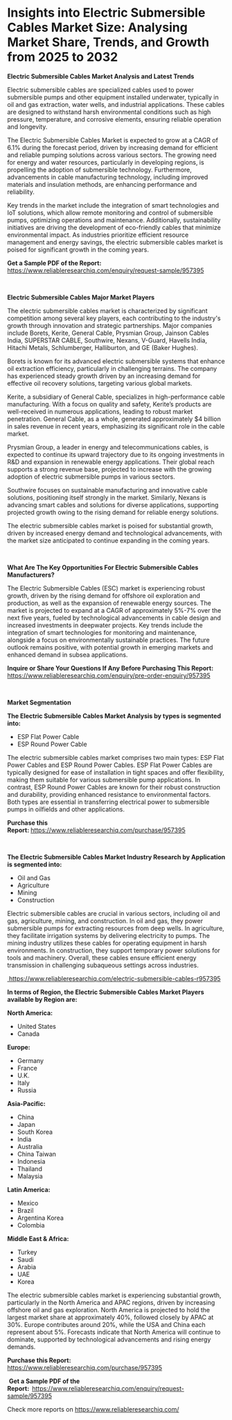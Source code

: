 <p><h1>Insights into Electric Submersible Cables Market Size: Analysing Market Share, Trends, and Growth from 2025 to 2032</h1></p><p><strong>Electric Submersible Cables Market Analysis and Latest Trends</strong></p>
<p><p>Electric submersible cables are specialized cables used to power submersible pumps and other equipment installed underwater, typically in oil and gas extraction, water wells, and industrial applications. These cables are designed to withstand harsh environmental conditions such as high pressure, temperature, and corrosive elements, ensuring reliable operation and longevity.</p><p>The Electric Submersible Cables Market is expected to grow at a CAGR of 6.1% during the forecast period, driven by increasing demand for efficient and reliable pumping solutions across various sectors. The growing need for energy and water resources, particularly in developing regions, is propelling the adoption of submersible technology. Furthermore, advancements in cable manufacturing technology, including improved materials and insulation methods, are enhancing performance and reliability.</p><p>Key trends in the market include the integration of smart technologies and IoT solutions, which allow remote monitoring and control of submersible pumps, optimizing operations and maintenance. Additionally, sustainability initiatives are driving the development of eco-friendly cables that minimize environmental impact. As industries prioritize efficient resource management and energy savings, the electric submersible cables market is poised for significant growth in the coming years.</p></p>
<p><strong>Get a Sample PDF of the Report:&nbsp;</strong> <a href="https://www.reliableresearchiq.com/enquiry/request-sample/957395?utm_campaign=2927&utm_medium=2&utm_source=Github&utm_content=ia&utm_term=21032025&utm_id=electric-submersible-cables">https://www.reliableresearchiq.com/enquiry/request-sample/957395</a></p>
<p>&nbsp;</p>
<p><strong>Electric Submersible Cables Major Market Players</strong></p>
<p><p>The electric submersible cables market is characterized by significant competition among several key players, each contributing to the industry's growth through innovation and strategic partnerships. Major companies include Borets, Kerite, General Cable, Prysmian Group, Jainson Cables India, SUPERSTAR CABLE, Southwire, Nexans, V-Guard, Havells India, Hitachi Metals, Schlumberger, Halliburton, and GE (Baker Hughes).</p><p>Borets is known for its advanced electric submersible systems that enhance oil extraction efficiency, particularly in challenging terrains. The company has experienced steady growth driven by an increasing demand for effective oil recovery solutions, targeting various global markets.</p><p>Kerite, a subsidiary of General Cable, specializes in high-performance cable manufacturing. With a focus on quality and safety, Kerite’s products are well-received in numerous applications, leading to robust market penetration. General Cable, as a whole, generated approximately $4 billion in sales revenue in recent years, emphasizing its significant role in the cable market.</p><p>Prysmian Group, a leader in energy and telecommunications cables, is expected to continue its upward trajectory due to its ongoing investments in R&D and expansion in renewable energy applications. Their global reach supports a strong revenue base, projected to increase with the growing adoption of electric submersible pumps in various sectors.</p><p>Southwire focuses on sustainable manufacturing and innovative cable solutions, positioning itself strongly in the market. Similarly, Nexans is advancing smart cables and solutions for diverse applications, supporting projected growth owing to the rising demand for reliable energy solutions.</p><p>The electric submersible cables market is poised for substantial growth, driven by increased energy demand and technological advancements, with the market size anticipated to continue expanding in the coming years.</p></p>
<p>&nbsp;</p>
<p><strong>What Are The Key Opportunities For Electric Submersible Cables Manufacturers?</strong></p>
<p><p>The Electric Submersible Cables (ESC) market is experiencing robust growth, driven by the rising demand for offshore oil exploration and production, as well as the expansion of renewable energy sources. The market is projected to expand at a CAGR of approximately 5%-7% over the next five years, fueled by technological advancements in cable design and increased investments in deepwater projects. Key trends include the integration of smart technologies for monitoring and maintenance, alongside a focus on environmentally sustainable practices. The future outlook remains positive, with potential growth in emerging markets and enhanced demand in subsea applications.</p></p>
<p><strong>Inquire or Share Your Questions If Any Before Purchasing This Report:</strong> <a href="https://www.reliableresearchiq.com/enquiry/pre-order-enquiry/957395?utm_campaign=2927&utm_medium=2&utm_source=Github&utm_content=ia&utm_term=21032025&utm_id=electric-submersible-cables">https://www.reliableresearchiq.com/enquiry/pre-order-enquiry/957395</a></p>
<p>&nbsp;</p>
<p><strong>Market Segmentation</strong></p>
<p><strong>The Electric Submersible Cables Market Analysis by types is segmented into:</strong></p>
<p><ul><li>ESP Flat Power Cable</li><li>ESP Round Power Cable</li></ul></p>
<p><p>The electric submersible cables market comprises two main types: ESP Flat Power Cables and ESP Round Power Cables. ESP Flat Power Cables are typically designed for ease of installation in tight spaces and offer flexibility, making them suitable for various submersible pump applications. In contrast, ESP Round Power Cables are known for their robust construction and durability, providing enhanced resistance to environmental factors. Both types are essential in transferring electrical power to submersible pumps in oilfields and other applications.</p></p>
<p><strong>Purchase this Report:&nbsp;</strong><a href="https://www.reliableresearchiq.com/purchase/957395?utm_campaign=2927&utm_medium=2&utm_source=Github&utm_content=ia&utm_term=21032025&utm_id=electric-submersible-cables">https://www.reliableresearchiq.com/purchase/957395</a></p>
<p>&nbsp;</p>
<p><strong>The Electric Submersible Cables Market Industry Research by Application is segmented into:</strong></p>
<p><ul><li>Oil and Gas</li><li>Agriculture</li><li>Mining</li><li>Construction</li></ul></p>
<p><p>Electric submersible cables are crucial in various sectors, including oil and gas, agriculture, mining, and construction. In oil and gas, they power submersible pumps for extracting resources from deep wells. In agriculture, they facilitate irrigation systems by delivering electricity to pumps. The mining industry utilizes these cables for operating equipment in harsh environments. In construction, they support temporary power solutions for tools and machinery. Overall, these cables ensure efficient energy transmission in challenging subaqueous settings across industries.</p></p>
<p><a href="https://www.reliableresearchiq.com/electric-submersible-cables-r957395?utm_campaign=2927&utm_medium=2&utm_source=Github&utm_content=ia&utm_term=21032025&utm_id=electric-submersible-cables">&nbsp;https://www.reliableresearchiq.com/electric-submersible-cables-r957395</a></p>
<p><strong>In terms of Region, the Electric Submersible Cables Market Players available by Region are:</strong></p>
<p>
    <p> <strong> North America: </strong>
        <ul>
            <li>United States</li>
            <li>Canada</li>
        </ul>
        </p> 
    <p> <strong> Europe: </strong>
        <ul>
            <li>Germany</li>
            <li>France</li>
            <li>U.K.</li>
            <li>Italy</li>
            <li>Russia</li>
        </ul>
        </p> 
    <p> <strong> Asia-Pacific: </strong>
        <ul>
            <li>China</li>
            <li>Japan</li>
            <li>South Korea</li>
            <li>India</li>
            <li>Australia</li>
            <li>China Taiwan</li>
            <li>Indonesia</li>
            <li>Thailand</li>
            <li>Malaysia</li>
        </ul>
        </p> 
    <p> <strong> Latin America: </strong>
        <ul>
            <li>Mexico</li>
            <li>Brazil</li>
            <li>Argentina Korea</li>
            <li>Colombia</li>
        </ul>
        </p> 
    <p> <strong> Middle East & Africa: </strong>
        <ul>
            <li>Turkey</li>
            <li>Saudi</li>
            <li>Arabia</li>
            <li>UAE</li>
            <li>Korea</li>
        </ul>
    </p>
    </p>
<p><p>The electric submersible cables market is experiencing substantial growth, particularly in the North America and APAC regions, driven by increasing offshore oil and gas exploration. North America is projected to hold the largest market share at approximately 40%, followed closely by APAC at 30%. Europe contributes around 20%, while the USA and China each represent about 5%. Forecasts indicate that North America will continue to dominate, supported by technological advancements and rising energy demands.</p></p>
<p><strong>Purchase this Report: </strong><a href="https://www.reliableresearchiq.com/purchase/957395?utm_campaign=2927&utm_medium=2&utm_source=Github&utm_content=ia&utm_term=21032025&utm_id=electric-submersible-cables">https://www.reliableresearchiq.com/purchase/957395</a></p>
<p>&nbsp;<strong>Get a Sample PDF of the Report:&nbsp;&nbsp;</strong><a href="https://www.reliableresearchiq.com/enquiry/request-sample/957395?utm_campaign=2927&utm_medium=2&utm_source=Github&utm_content=ia&utm_term=21032025&utm_id=electric-submersible-cables">https://www.reliableresearchiq.com/enquiry/request-sample/957395</a></p>
<p><strong></strong></p>
<p>Check more reports on <a href="https://www.reliableresearchiq.com/?utm_campaign=2927&utm_medium=2&utm_source=Github&utm_content=ia&utm_term=21032025&utm_id=electric-submersible-cables">https://www.reliableresearchiq.com/</a></p>